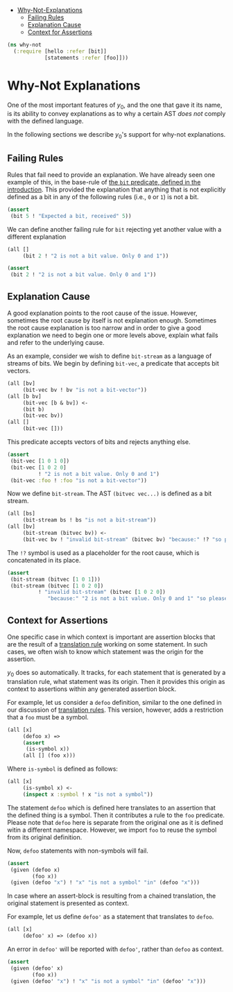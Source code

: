 * [Why-Not-Explanations](#why-not-explanations)
  * [Failing Rules](#failing-rules)
  * [Explanation Cause](#explanation-cause)
  * [Context for Assertions](#context-for-assertions)
```clojure
(ns why-not
  (:require [hello :refer [bit]]
            [statements :refer [foo]]))

```
# Why-Not Explanations

One of the most important features of $y_0$, and the one that gave it its
name, is its ability to convey explanations as to why a certain AST _does
not_ comply with the defined language.

In the following sections we describe $y_0$'s support for why-not
explanations.

## Failing Rules

Rules that fail need to provide an explanation. We have already seen one
example of this, in the base-rule of
[the `bit` predicate, defined in the introduction](hello.md#predicates).
This provided the explanation that anything that is not explicitly defined
as a bit in any of the following rules (i.e., `0` or `1`) is not a bit.
```clojure
(assert
 (bit 5 ! "Expected a bit, received" 5))

```
We can define another failing rule for `bit` rejecting yet another value
with a different explanation
```clojure
(all []
     (bit 2 ! "2 is not a bit value. Only 0 and 1"))

(assert
 (bit 2 ! "2 is not a bit value. Only 0 and 1"))

```
## Explanation Cause

A good explanation points to the root cause of the issue. However, sometimes
the root cause by itself is not explanation enough. Sometimes the root cause
explanation is too narrow and in order to give a good explanation we need to
begin one or more levels above, explain what fails and refer to the
underlying cause.

As an example, consider we wish to define `bit-stream` as a language of
streams of bits. We begin by defining `bit-vec`, a predicate that accepts
bit vectors.
```clojure
(all [bv]
     (bit-vec bv ! bv "is not a bit-vector"))
(all [b bv]
     (bit-vec [b & bv]) <-
     (bit b)
     (bit-vec bv))
(all []
     (bit-vec []))

```
This predicate accepts vectors of bits and rejects anything else.
```clojure
(assert
 (bit-vec [1 0 1 0])
 (bit-vec [1 0 2 0]
          ! "2 is not a bit value. Only 0 and 1")
 (bit-vec :foo ! :foo "is not a bit-vector"))

```
Now we define `bit-stream`. The AST `(bitvec vec...)` is defined as a bit
stream.
```clojure
(all [bs]
     (bit-stream bs ! bs "is not a bit-stream"))
(all [bv]
     (bit-stream (bitvec bv)) <-
     (bit-vec bv ! "invalid bit-stream" (bitvec bv) "because:" !? "so please fix it"))

```
The `!?` symbol is used as a placeholder for the root cause, which is
concatenated in its place.

```clojure
(assert
 (bit-stream (bitvec [1 0 1]))
 (bit-stream (bitvec [1 0 2 0])
          ! "invalid bit-stream" (bitvec [1 0 2 0])
             "because:" "2 is not a bit value. Only 0 and 1" "so please fix it"))

```
## Context for Assertions

One specific case in which context is important are assertion blocks that
are the result of a [translation rule](statements.md#translation-rules)
working on some statement. In such cases, we often wish to know which
statement was the origin for the assertion.

$y_0$ does so automatically. It tracks, for each statement that is generated
by a translation rule, what statement was its origin. Then it provides this
origin as context to assertions within any generated assertion block.

For example, let us consider a `defoo` definition, similar to the one
defined in our discussion of
[translation rules](statements.md#translation-rules). This version, however,
adds a restriction that a `foo` must be a symbol.
```clojure
(all [x]
     (defoo x) =>
     (assert
      (is-symbol x))
     (all [] (foo x)))

```
Where `is-symbol` is defined as follows:
```clojure
(all [x]
     (is-symbol x) <-
     (inspect x :symbol ! x "is not a symbol"))

```
The statement `defoo` which is defined here translates to an assertion that
the defined thing is a symbol. Then it contributes a rule to the `foo`
predicate. Please note that `defoo` here is separate from the original one
as it is defined witin a different namespace. However, we import `foo` to
reuse the symbol from its original definition.

Now, `defoo` statements with non-symbols will fail.
```clojure
(assert
 (given (defoo x)
        (foo x))
 (given (defoo "x") ! "x" "is not a symbol" "in" (defoo "x")))

```
In case where an assert-block is resulting from a chained translation, the
original statement is presented as context.

For example, let us define `defoo'` as a statement that translates to
`defoo`.
```clojure
(all [x]
     (defoo' x) => (defoo x))

```
An error in `defoo'` will be reported with `defoo'`, rather than `defoo` as
context.
```clojure
(assert
 (given (defoo' x)
        (foo x))
 (given (defoo' "x") ! "x" "is not a symbol" "in" (defoo' "x")))
```

